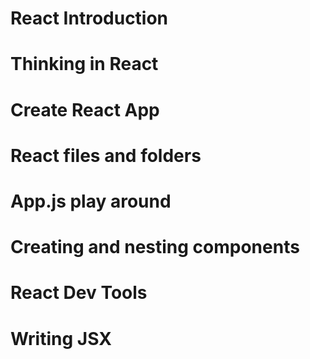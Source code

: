 # React Introduction

# Thinking in React

# Create React App

# React files and folders

# App.js play around

# Creating and nesting components

# React Dev Tools

# Writing JSX
